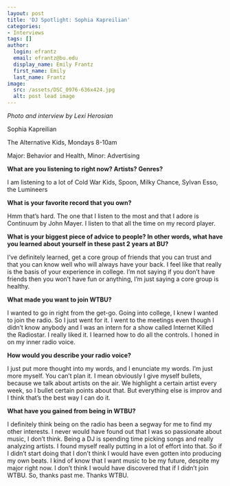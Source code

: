 ```yaml
---
layout: post
title: 'DJ Spotlight: Sophia Kapreilian'
categories:
- Interviews
tags: []
author:
  login: efrantz
  email: efrantz@bu.edu
  display_name: Emily Frantz
  first_name: Emily
  last_name: Frantz
image:
  src: /assets/DSC_0976-636x424.jpg
  alt: post lead image
---
```


_Photo and interview by Lexi Herosian_

Sophia Kapreilian

The Alternative Kids, Mondays 8-10am

Major: Behavior and Health, Minor: Advertising

**What are you listening to right now? Artists? Genres?**

I am listening to a lot of Cold War Kids, Spoon, Milky Chance, Sylvan Esso, the Lumineers

**What is your favorite record that you own?**

Hmm that’s hard. The one that I listen to the most and that I adore is Continuum by John Mayer. I listen to that all the time on my record player.

**What is your biggest piece of advice to people? In other words, what have you learned about yourself in these past 2 years at BU?**

I’ve definitely learned, get a core group of friends that you can trust and that you can know well who will always have your back. I feel like that really is the basis of your experience in college. I’m not saying if you don’t have friends then you won’t have fun or anything, I’m just saying a core group is healthy.

**What made you want to join WTBU?**

I wanted to go in right from the get-go. Going into college, I knew I wanted to join the radio. So I just went for it. I went to the meetings even though I didn’t know anybody and I was an intern for a show called Internet Killed the Radiostar. I really liked it. I learned how to do all the controls. I honed in on my inner radio voice.

**How would you describe your radio voice?**

I just put more thought into my words, and I enunciate my words. I’m just more myself. You can’t plan it. I mean obviously I give myself bullets, because we talk about artists on the air. We highlight a certain artist every week, so I bullet certain points about that. But everything else is improv and I think that’s the best way I can do it.

**What have you gained from being in WTBU?**

I definitely think being on the radio has been a segway for me to find my other interests. I never would have found out that I was so passionate about music, I don’t think. Being a DJ is spending time picking songs and really analyzing artists. I found myself really putting in a lot of effort into that. So if I didn’t start doing that I don’t think I would have even gotten into producing my own beats. I kind of know that I want music to be my future, despite my major right now. I don’t think I would have discovered that if I didn’t join WTBU. So, thanks past me. Thanks WTBU.